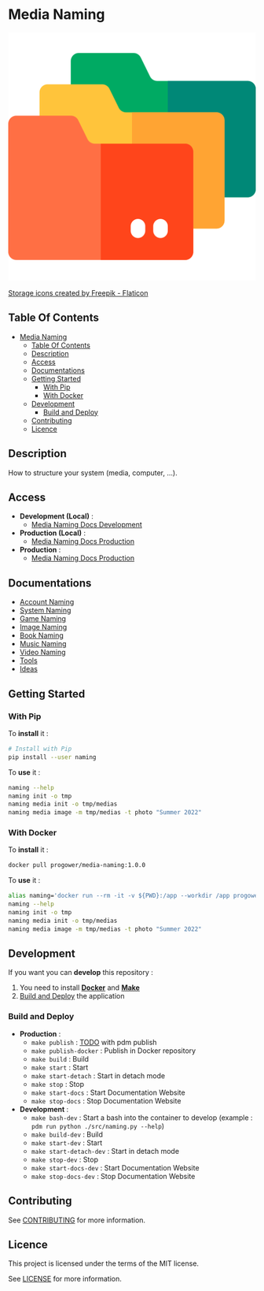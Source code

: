 # Media Naming

![Icon](./icon.png)

[Storage icons created by Freepik - Flaticon](https://www.flaticon.com/free-icons/storage)

## Table Of Contents

- [Media Naming](#media-naming)
  - [Table Of Contents](#table-of-contents)
  - [Description](#description)
  - [Access](#access)
  - [Documentations](#documentations)
  - [Getting Started](#getting-started)
    - [With Pip](#with-pip)
    - [With Docker](#with-docker)
  - [Development](#development)
    - [Build and Deploy](#build-and-deploy)
  - [Contributing](#contributing)
  - [Licence](#licence)

## Description

How to structure your system (media, computer, ...).

## Access

- **Development (Local)** :
  - [Media Naming Docs Development](http://localhost:6007)
- **Production (Local)** :
  - [Media Naming Docs Production](http://localhost:6007)
- **Production** :
  - [Media Naming Docs Production](https://proginfra.gitlab.io/media_naming)

## Documentations

- [Account Naming](./docs/account.md)
- [System Naming](./docs/system.md)
- [Game Naming](./docs/game.md)
- [Image Naming](./docs/image.md)
- [Book Naming](./docs/book.md)
- [Music Naming](./docs/music.md)
- [Video Naming](./docs/video.md)
- [Tools](./docs/sources.md)
- [Ideas](./docs/ideas.md)

## Getting Started

### With Pip

To **install** it :

```bash
# Install with Pip
pip install --user naming
```

To **use** it :

```bash
naming --help
naming init -o tmp
naming media init -o tmp/medias
naming media image -m tmp/medias -t photo "Summer 2022"
```

### With Docker

To **install** it :

```bash
docker pull progower/media-naming:1.0.0
```

To **use** it :

```bash
alias naming='docker run --rm -it -v ${PWD}:/app --workdir /app progower/media-naming:1.0.0 naming'
naming --help
naming init -o tmp
naming media init -o tmp/medias
naming media image -m tmp/medias -t photo "Summer 2022"
```

## Development

If you want you can **develop** this repository :

1) You need to install **[Docker](https://docs.docker.com/get-docker/)** and **[Make](https://progdevlab.gitlab.io/dyntools/#/docs/global/makefile)**
2) [Build and Deploy](#build-and-deploy) the application

### Build and Deploy

- **Production** :
  - `make publish` : [TODO](https://typer.tiangolo.com/tutorial/package/#publish-to-pypi-optional) with pdm publish
  - `make publish-docker` : Publish in Docker repository
  - `make build` : Build
  - `make start` : Start
  - `make start-detach` : Start in detach mode
  - `make stop` : Stop
  - `make start-docs` : Start Documentation Website
  - `make stop-docs` : Stop Documentation Website
- **Development** :
  - `make bash-dev` : Start a bash into the container to develop (example : `pdm run python ./src/naming.py --help`)
  - `make build-dev` : Build
  - `make start-dev` : Start
  - `make start-detach-dev` : Start in detach mode
  - `make stop-dev` : Stop
  - `make start-docs-dev` : Start Documentation Website
  - `make stop-docs-dev` : Stop Documentation Website

## Contributing

See [CONTRIBUTING](./CONTRIBUTING.md) for more information.

## Licence

This project is licensed under the terms of the MIT license.

See [LICENSE](./LICENCE.md) for more information.
